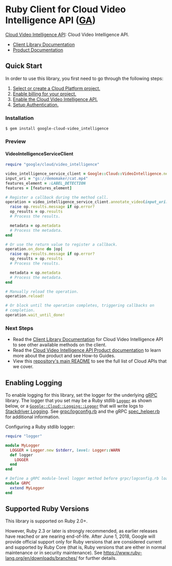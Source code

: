 # Ruby Client for Cloud Video Intelligence API ([GA](https://github.com/GoogleCloudPlatform/google-cloud-ruby#versioning))

[Cloud Video Intelligence API][Product Documentation]:
Cloud Video Intelligence API.
- [Client Library Documentation][]
- [Product Documentation][]

## Quick Start
In order to use this library, you first need to go through the following
steps:

1. [Select or create a Cloud Platform project.](https://console.cloud.google.com/project)
2. [Enable billing for your project.](https://cloud.google.com/billing/docs/how-to/modify-project#enable_billing_for_a_project)
3. [Enable the Cloud Video Intelligence API.](https://console.cloud.google.com/apis/api/video-intelligence)
4. [Setup Authentication.](https://googlecloudplatform.github.io/google-cloud-ruby/#/docs/google-cloud/master/guides/authentication)

### Installation
```
$ gem install google-cloud-video_intelligence
```

### Preview
#### VideoIntelligenceServiceClient
```rb
require "google/cloud/video_intelligence"

video_intelligence_service_client = Google::Cloud::VideoIntelligence.new
input_uri = "gs://demomaker/cat.mp4"
features_element = :LABEL_DETECTION
features = [features_element]

# Register a callback during the method call.
operation = video_intelligence_service_client.annotate_video(input_uri: input_uri, features: features) do |op|
  raise op.results.message if op.error?
  op_results = op.results
  # Process the results.

  metadata = op.metadata
  # Process the metadata.
end

# Or use the return value to register a callback.
operation.on_done do |op|
  raise op.results.message if op.error?
  op_results = op.results
  # Process the results.

  metadata = op.metadata
  # Process the metadata.
end

# Manually reload the operation.
operation.reload!

# Or block until the operation completes, triggering callbacks on
# completion.
operation.wait_until_done!
```

### Next Steps
- Read the [Client Library Documentation][] for Cloud Video Intelligence API
  to see other available methods on the client.
- Read the [Cloud Video Intelligence API Product documentation][Product Documentation]
  to learn more about the product and see How-to Guides.
- View this [repository's main README](https://github.com/GoogleCloudPlatform/google-cloud-ruby/blob/master/README.md)
  to see the full list of Cloud APIs that we cover.

## Enabling Logging

To enable logging for this library, set the logger for the underlying [gRPC](https://github.com/grpc/grpc/tree/master/src/ruby) library. The logger that you set may be a Ruby stdlib [`Logger`](https://ruby-doc.org/stdlib-2.5.0/libdoc/logger/rdoc/Logger.html) as shown below, or a [`Google::Cloud::Logging::Logger`](https://googlecloudplatform.github.io/google-cloud-ruby/#/docs/google-cloud-logging/latest/google/cloud/logging/logger) that will write logs to [Stackdriver Logging](https://cloud.google.com/logging/). See [grpc/logconfig.rb](https://github.com/grpc/grpc/blob/master/src/ruby/lib/grpc/logconfig.rb) and the gRPC [spec_helper.rb](https://github.com/grpc/grpc/blob/master/src/ruby/spec/spec_helper.rb) for additional information.

Configuring a Ruby stdlib logger:

```ruby
require "logger"

module MyLogger
  LOGGER = Logger.new $stderr, level: Logger::WARN
  def logger
    LOGGER
  end
end

# Define a gRPC module-level logger method before grpc/logconfig.rb loads.
module GRPC
  extend MyLogger
end
```

## Supported Ruby Versions

This library is supported on Ruby 2.0+.

However, Ruby 2.3 or later is strongly recommended, as earlier releases have
reached or are nearing end-of-life. After June 1, 2018, Google will provide
official support only for Ruby versions that are considered current and
supported by Ruby Core (that is, Ruby versions that are either in normal
maintenance or in security maintenance).
See https://www.ruby-lang.org/en/downloads/branches/ for further details.

[Client Library Documentation]: https://googlecloudplatform.github.io/google-cloud-ruby/#/docs/google-cloud-video_intelligence/latest/google/cloud/videointelligence/v1
[Product Documentation]: https://cloud.google.com/video-intelligence
